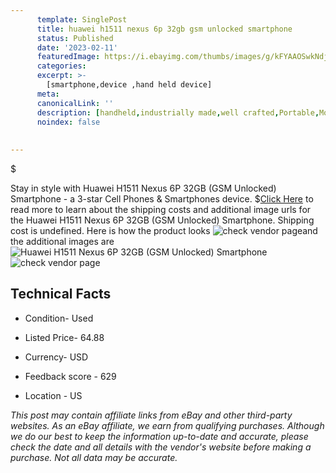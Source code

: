 ```yaml
---
      template: SinglePost
      title: huawei h1511 nexus 6p 32gb gsm unlocked smartphone
      status: Published
      date: '2023-02-11'
      featuredImage: https://i.ebayimg.com/thumbs/images/g/kFYAAOSwkNdjzfLN/s-l225.jpg
      categories: 
      excerpt: >-
        [smartphone,device ,hand held device]
      meta:
      canonicalLink: ''
      description: [handheld,industrially made,well crafted,Portable,Mobile,Compact,Convenient,Lightweight,Maneuverable,Man-portable,Miniature,Carriable,Hand-held,Light,Holdable,Transportable,Mobile device,Pocket-sized,On-the-go,Wireless,Cordless,Compact size,Convenient size, smartphone,device ,hand held device]
      noindex: false
      
        
---
```

$

Stay in style with Huawei H1511 Nexus 6P 32GB (GSM Unlocked) Smartphone - a 3-star Cell Phones & Smartphones device.
$[Click Here](https://www.ebay.com/itm/334714001210?hash=item4dee82573a%3Ag%3AkFYAAOSwkNdjzfLN&mkevt=1&mkcid=1&mkrid=711-53200-19255-0&campid=%253CePNCampaignId%253E&customid=%253CreferenceId%253E&toolid=10049) to read more to learn about the shipping costs and additional image urls for the Huawei H1511 Nexus 6P 32GB (GSM Unlocked) Smartphone. Shipping cost is undefined. Here is how the product looks ![check vendor page](https://i.ebayimg.com/thumbs/images/g/kFYAAOSwkNdjzfLN/s-l225.jpg)and the additional images are![Huawei H1511 Nexus 6P 32GB (GSM Unlocked) Smartphone](https://i.ebayimg.com/images/g/kFYAAOSwkNdjzfLN/s-l1600.jpg)![check vendor page](https://origin-galleryplus.ebayimg.com/ws/web/334714001210_2_0_1/225x225.jpg,https://origin-galleryplus.ebayimg.com/ws/web/334714001210_3_0_1/225x225.jpg,https://origin-galleryplus.ebayimg.com/ws/web/334714001210_4_0_1/225x225.jpg,https://origin-galleryplus.ebayimg.com/ws/web/334714001210_5_0_1/225x225.jpg,https://origin-galleryplus.ebayimg.com/ws/web/334714001210_6_0_1/225x225.jpg)



 ## Technical Facts 



     
      

 - Condition- Used 


      

 - Listed Price- 64.88 


      

 - Currency- USD 


      

 - Feedback score - 629 


      

 - Location - US 


      
      

 *_This post may contain affiliate links from eBay and other third-party websites. As an eBay affiliate, we earn from qualifying purchases. Although we do our best to keep the information up-to-date and accurate, please check the date and all details with the vendor's website before making a purchase. Not all data may be accurate._*






